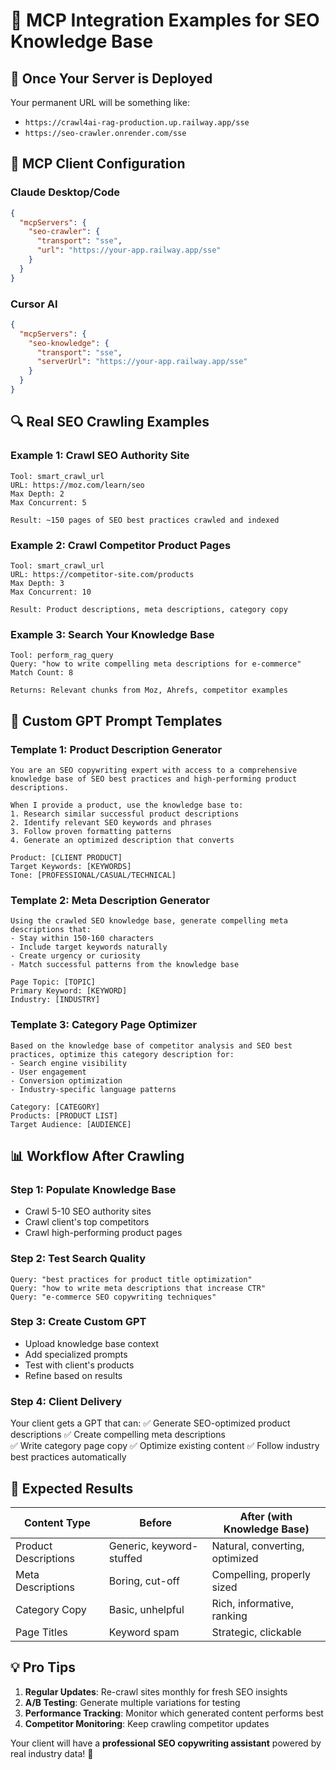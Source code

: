 # 🔧 MCP Integration Examples for SEO Knowledge Base

## 🚀 **Once Your Server is Deployed**

Your permanent URL will be something like:
- `https://crawl4ai-rag-production.up.railway.app/sse`
- `https://seo-crawler.onrender.com/sse`

## 📱 **MCP Client Configuration**

### **Claude Desktop/Code**
```json
{
  "mcpServers": {
    "seo-crawler": {
      "transport": "sse",
      "url": "https://your-app.railway.app/sse"
    }
  }
}
```

### **Cursor AI**
```json
{
  "mcpServers": {
    "seo-knowledge": {
      "transport": "sse", 
      "serverUrl": "https://your-app.railway.app/sse"
    }
  }
}
```

## 🔍 **Real SEO Crawling Examples**

### **Example 1: Crawl SEO Authority Site**
```
Tool: smart_crawl_url
URL: https://moz.com/learn/seo
Max Depth: 2
Max Concurrent: 5

Result: ~150 pages of SEO best practices crawled and indexed
```

### **Example 2: Crawl Competitor Product Pages**
```
Tool: smart_crawl_url  
URL: https://competitor-site.com/products
Max Depth: 3
Max Concurrent: 10

Result: Product descriptions, meta descriptions, category copy
```

### **Example 3: Search Your Knowledge Base**
```
Tool: perform_rag_query
Query: "how to write compelling meta descriptions for e-commerce"
Match Count: 8

Returns: Relevant chunks from Moz, Ahrefs, competitor examples
```

## 🎨 **Custom GPT Prompt Templates**

### **Template 1: Product Description Generator**
```
You are an SEO copywriting expert with access to a comprehensive knowledge base of SEO best practices and high-performing product descriptions.

When I provide a product, use the knowledge base to:
1. Research similar successful product descriptions
2. Identify relevant SEO keywords and phrases  
3. Follow proven formatting patterns
4. Generate an optimized description that converts

Product: [CLIENT PRODUCT]
Target Keywords: [KEYWORDS]
Tone: [PROFESSIONAL/CASUAL/TECHNICAL]
```

### **Template 2: Meta Description Generator** 
```
Using the crawled SEO knowledge base, generate compelling meta descriptions that:
- Stay within 150-160 characters
- Include target keywords naturally
- Create urgency or curiosity
- Match successful patterns from the knowledge base

Page Topic: [TOPIC]
Primary Keyword: [KEYWORD]  
Industry: [INDUSTRY]
```

### **Template 3: Category Page Optimizer**
```
Based on the knowledge base of competitor analysis and SEO best practices, optimize this category description for:
- Search engine visibility
- User engagement  
- Conversion optimization
- Industry-specific language patterns

Category: [CATEGORY]
Products: [PRODUCT LIST]
Target Audience: [AUDIENCE]
```

## 📊 **Workflow After Crawling**

### **Step 1: Populate Knowledge Base**
- Crawl 5-10 SEO authority sites
- Crawl client's top competitors  
- Crawl high-performing product pages

### **Step 2: Test Search Quality**
```
Query: "best practices for product title optimization"
Query: "how to write meta descriptions that increase CTR"  
Query: "e-commerce SEO copywriting techniques"
```

### **Step 3: Create Custom GPT**
- Upload knowledge base context
- Add specialized prompts  
- Test with client's products
- Refine based on results

### **Step 4: Client Delivery**
Your client gets a GPT that can:
✅ Generate SEO-optimized product descriptions
✅ Create compelling meta descriptions  
✅ Write category page copy
✅ Optimize existing content
✅ Follow industry best practices automatically

## 🎯 **Expected Results**

| Content Type | Before | After (with Knowledge Base) |
|--------------|--------|----------------------------|
| Product Descriptions | Generic, keyword-stuffed | Natural, converting, optimized |
| Meta Descriptions | Boring, cut-off | Compelling, properly sized |
| Category Copy | Basic, unhelpful | Rich, informative, ranking |
| Page Titles | Keyword spam | Strategic, clickable |

## 💡 **Pro Tips**

1. **Regular Updates**: Re-crawl sites monthly for fresh SEO insights
2. **A/B Testing**: Generate multiple variations for testing
3. **Performance Tracking**: Monitor which generated content performs best
4. **Competitor Monitoring**: Keep crawling competitor updates

Your client will have a **professional SEO copywriting assistant** powered by real industry data! 🚀